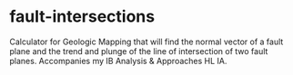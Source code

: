 # fault-intersections
Calculator for Geologic Mapping that will find the normal vector of a fault plane and the trend and plunge of the line of intersection of two fault planes. Accompanies my IB Analysis &amp; Approaches HL IA.
